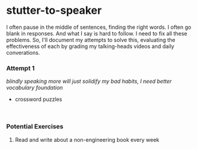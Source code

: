 # stutter-to-speaker

I often pause in the middle of sentences, finding the right words. I often 
go blank in responses. And what I say is hard to follow. I need to fix all
these problems. So, I'll document my attempts to solve this, evaluating
the effectiveness of each by grading my talking-heads videos and daily 
converations.

### Attempt 1
*blindly speaking more will just solidify my bad habits, I need better vocabulary foundation*
- crossword puzzles

<br/>

### Potential Exercises
1. Read and write about a non-engineering book every week
